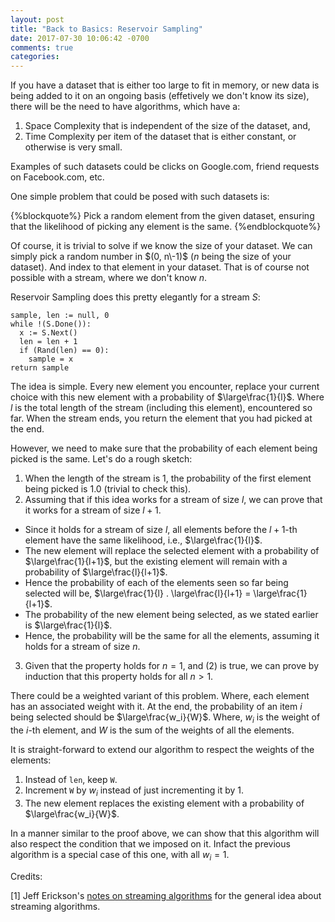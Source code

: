 ```yaml
---
layout: post
title: "Back to Basics: Reservoir Sampling"
date: 2017-07-30 10:06:42 -0700
comments: true
categories: 
---
```

If you have a dataset that is either too large to fit in memory, or new data is being added to it on an ongoing basis (effetively we don't know its size), there will be the need to have algorithms, which have a:

1. Space Complexity that is independent of the size of the dataset, and, 
2. Time Complexity per item of the dataset that is either constant, or otherwise is very small. 

Examples of such datasets could be clicks on Google.com, friend requests on Facebook.com, etc.

One simple problem that could be posed with such datasets is: 

{%blockquote%}
Pick a random element from the given dataset, ensuring that the likelihood of picking any element is the same. 
{%endblockquote%}

Of course, it is trivial to solve if we know the size of your dataset. We can simply pick a random number in $(0, n\-1)$ ($n$ being the size of your dataset). And index to that element in your dataset. That is of course not possible with a stream, where we don't know $n$.

Reservoir Sampling does this pretty elegantly for a stream $S$:

```
sample, len := null, 0
while !(S.Done()):
  x := S.Next()
  len = len + 1
  if (Rand(len) == 0):
    sample = x
return sample
```

The idea is simple. Every new element you encounter, replace your current choice with this new element with a probability of $\large\frac{1}{l}$. Where $l$ is the total length of the stream (including this element), encountered so far. When the stream ends, you return the element that you had picked at the end.

However, we need to make sure that the probability of each element being picked is the same. Let's do a rough sketch:

1. When the length of the stream is $1$, the probability of the first element being picked is $1.0$ (trivial to check this).
2. Assuming that if this idea works for a stream of size $l$, we can prove that it works for a stream of size $l+1$. 
  - Since it holds for a stream of size $l$, all elements before the $l+1$-th element have the same likelihood, i.e., $\large\frac{1}{l}$.
  - The new element will replace the selected element with a probability of $\large\frac{1}{l+1}$, but the existing element will remain with a probability of $\large\frac{l}{l+1}$.
  - Hence the probability of each of the elements seen so far being selected will be, $\large\frac{1}{l} . \large\frac{l}{l+1} = \large\frac{1}{l+1}$.
  - The probability of the new element being selected, as we stated earlier is $\large\frac{1}{l}$.
  - Hence, the probability will be the same for all the elements, assuming it holds for a stream of size $n$.
3. Given that the property holds for $n = 1$, and (2) is true, we can prove by induction that this property holds for all $n \gt 1$.  

There could be a weighted variant of this problem. Where, each element has an associated weight with it. At the end, the probability of an item $i$ being selected should be $\large\frac{w_i}{W}$. Where, $w_i$ is the weight of the $i$-th element, and $W$ is the sum of the weights of all the elements.

It is straight-forward to extend our algorithm to respect the weights of the elements:

1. Instead of `len`, keep `W`.
2. Increment `W` by $w_i$ instead of just incrementing it by 1.
3. The new element replaces the existing element with a probability of $\large\frac{w_i}{W}$.

In a manner similar to the proof above, we can show that this algorithm will also respect the condition that we imposed on it. Infact the previous algorithm is a special case of this one, with all $w_i = 1$.

Credits:

[1] Jeff Erickson's <a href="https://courses.engr.illinois.edu/cs473/sp2017/notes/06-bloom.pdf" target="_blank">notes on streaming algorithms</a> for the general idea about streaming algorithms.
